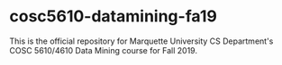 # cosc5610-datamining-fa19
This is the official repository for Marquette University CS Department's COSC 5610/4610 Data Mining course for Fall 2019.
